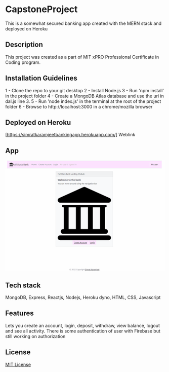 # CapstoneProject

This is a somewhat secured banking app created with the MERN stack and deployed on Heroku

## Description
This project was created as a part of MIT xPRO Professional Certificate in Coding program.  

## Installation Guidelines
1 - Clone the repo to your git desktop
2 - Install Node.js
3 - Run 'npm install' in the project folder
4 - Create a MongoDB Atlas database and use the uri in dal.js line 3.
5 - Run 'node index.js' in the terminal at the root of the project folder
6 - Browse to http://localhost:3000 in a chrome/mozilla browser

## Deployed on Heroku
[https://simratkaramjeetbankingapp.herokuapp.com/] Weblink

## App

![App](FullStackBank.gif)

## Tech stack
MongoDB, Express, Reactjs, Nodejs, Heroku dyno, HTML, CSS, Javascript

## Features
Lets you create an account, login, deposit, withdraw, view balance, logout and see all activity.  There is some authentication of user with Firebase but still working on authorization

## License
[MIT License](LICENSE)
